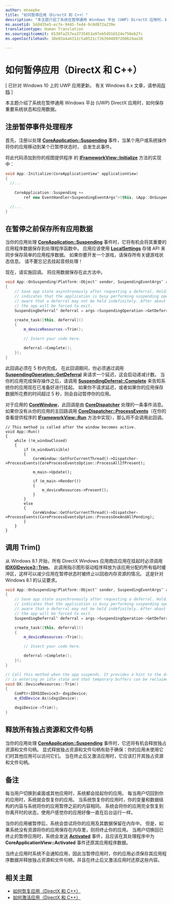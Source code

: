 ```yaml
---
author: mtoepke
title: "如何暂停应用（DirectX 和 C++）"
description: "本主题介绍了系统在暂停通用 Windows 平台 (UWP) DirectX 应用时，如何保存重要系统状态和应用数据。"
ms.assetid: 5dd435e5-ec7e-9445-fed4-9c0d872a239e
translationtype: Human Translation
ms.sourcegitcommit: 6530fa257ea3735453a97eb5d916524e750e62fc
ms.openlocfilehash: 38e03a4a6312c5a0521c7263944897260624aa38

---
```


# 如何暂停应用（DirectX 和 C++）


\[ 已针对 Windows 10 上的 UWP 应用更新。 有关 Windows 8.x 文章，请参阅[存档](http://go.microsoft.com/fwlink/p/?linkid=619132) \]

本主题介绍了系统在暂停通用 Windows 平台 (UWP) DirectX 应用时，如何保存重要系统状态和应用数据。

## 注册暂停事件处理程序


首先，注册以处理 [**CoreApplication::Suspending**](https://msdn.microsoft.com/library/windows/apps/br205860) 事件，当某个用户或系统操作将你的应用移动到某个已暂停状态时， 会发生此事件。

将此代码添加到你的视图提供程序 的 [**IFrameworkView::Initialize**](https://msdn.microsoft.com/library/windows/apps/hh700495) 方法的实现中：

```cpp
void App::Initialize(CoreApplicationView^ applicationView)
{
  //...
  
    CoreApplication::Suspending +=
        ref new EventHandler<SuspendingEventArgs^>(this, &App::OnSuspending);

  //...
}
```

## 在暂停之前保存所有应用数据


当你的应用处理 [**CoreApplication::Suspending**](https://msdn.microsoft.com/library/windows/apps/br205860) 事件时，它将有机会将其重要的应用程序数据保存到处理程序函数中。 应用应该使用 [**LocalSettings**](https://msdn.microsoft.com/library/windows/apps/br241622) 存储 API 来同步保存简单的应用程序数据。 如果你要开发一个游戏，请保存所有关键游戏状态信息。 请不要忘记去挂起音频处理！

现在，请实施回调。 将应用数据保存在此方法中。

```cpp
void App::OnSuspending(Platform::Object^ sender, SuspendingEventArgs^ args)
{
    // Save app state asynchronously after requesting a deferral. Holding a deferral
    // indicates that the application is busy performing suspending operations. Be
    // aware that a deferral may not be held indefinitely. After about five seconds,
    // the app will be forced to exit.
    SuspendingDeferral^ deferral = args->SuspendingOperation->GetDeferral();

    create_task([this, deferral]()
    {
        m_deviceResources->Trim();

        // Insert your code here.

        deferral->Complete();
    });
}
```

此回调必须在 5 秒内完成。 在此回调期间，你必须通过调用 [**SuspendingOperation::GetDeferral**](https://msdn.microsoft.com/library/windows/apps/br224690) 来请求一个延迟，这会启动递减计数。 当你的应用完成保存操作之后，请调用 [**SuspendingDeferral::Complete**](https://msdn.microsoft.com/library/windows/apps/br224685) 来告知系统你的应用现在已准备好进行挂起。 如果你不请求延迟，或者如果你的应用保存数据所花费的时间超过 5 秒，则会自动暂停你的应用。

对于应用的 [**CoreWindow**](https://msdn.microsoft.com/library/windows/apps/br208225)，此回调是由 [**CoreDispatcher**](https://msdn.microsoft.com/library/windows/apps/br208211) 处理的一条事件消息。 如果你没有从你的应用的主回路调用 [**CoreDispatcher::ProcessEvents**](https://msdn.microsoft.com/library/windows/apps/br208215)（在你的查看提供程序的 [**IFrameworkView::Run**](https://msdn.microsoft.com/library/windows/apps/hh700505) 方法中实现），那么将不会调用此回调。

``` syntax
// This method is called after the window becomes active.
void App::Run()
{
    while (!m_windowClosed)
    {
        if (m_windowVisible)
        {
            CoreWindow::GetForCurrentThread()->Dispatcher->ProcessEvents(CoreProcessEventsOption::ProcessAllIfPresent);

            m_main->Update();

            if (m_main->Render())
            {
                m_deviceResources->Present();
            }
        }
        else
        {
            CoreWindow::GetForCurrentThread()->Dispatcher->ProcessEvents(CoreProcessEventsOption::ProcessOneAndAllPending);
        }
    }
}
```

## 调用 Trim()


从 Windows 8.1 开始，所有 DirectX Windows 应用商店应用在挂起时必须调用 [**IDXGIDevice3::Trim**](https://msdn.microsoft.com/library/windows/desktop/dn280346)。 此调用指示图形驱动程序释放为该应用分配的所有临时缓冲区，这样可以减少应用在暂停状态时被终止以回收内存资源的情况。 这是针对 Windows 8.1 的认证要求。

```cpp
void App::OnSuspending(Platform::Object^ sender, SuspendingEventArgs^ args)
{
    // Save app state asynchronously after requesting a deferral. Holding a deferral
    // indicates that the application is busy performing suspending operations. Be
    // aware that a deferral may not be held indefinitely. After about five seconds,
    // the app will be forced to exit.
    SuspendingDeferral^ deferral = args->SuspendingOperation->GetDeferral();

    create_task([this, deferral]()
    {
        m_deviceResources->Trim();

        // Insert your code here.

        deferral->Complete();
    });
}

// Call this method when the app suspends. It provides a hint to the driver that the app 
// is entering an idle state and that temporary buffers can be reclaimed for use by other apps.
void DX::DeviceResources::Trim()
{
    ComPtr<IDXGIDevice3> dxgiDevice;
    m_d3dDevice.As(&dxgiDevice);

    dxgiDevice->Trim();
}
```

## 释放所有独占资源和文件句柄


当你的应用处理 [**CoreApplication::Suspending**](https://msdn.microsoft.com/library/windows/apps/br205860) 事件时，它还将有机会释放独占资源和文件句柄。 显式释放独占资源和文件句柄有助于确保：你的应用未使用它们时其他应用可以访问它们。 当在终止后又激活应用时，它应该打开其独占资源和文件句柄。

## 备注


每当用户切换到桌面或其他应用时，系统都会挂起你的应用。 每当用户切回到你的应用时，系统就会恢复你的应用。 当系统恢复你的应用时，你的变量和数据结构的内容与系统将你的应用暂停之前的内容相同。 系统会将你的应用完全恢复到你离开时的状态，使用户感觉你的应用好像一直在后台运行一样。

当你的应用被暂停后，系统会尝试将你的应用及其数据保留在内存中。 但是，如果系统没有资源将你的应用保存在内存里，则将终止你的应用。 当用户切换回已终止的暂停应用时，系统会发送 [**Activated**](https://msdn.microsoft.com/library/windows/apps/br225018) 事件，且应该在其处理程序中为 **CoreApplicationView::Activated** 事件还原其应用程序数据。

当终止应用时系统不会通知应用，因此当暂停应用时，你的应用必须保存其应用程序数据并释放独占资源和文件句柄，并且在终止后又激活应用时还原这些内容。

## 相关主题

* [如何恢复应用（DirectX 和 C++）](how-to-resume-an-app-directx-and-cpp.md)
* [如何激活应用（DirectX 和 C++）](how-to-activate-an-app-directx-and-cpp.md)

 

 







<!--HONumber=Jun16_HO4-->


